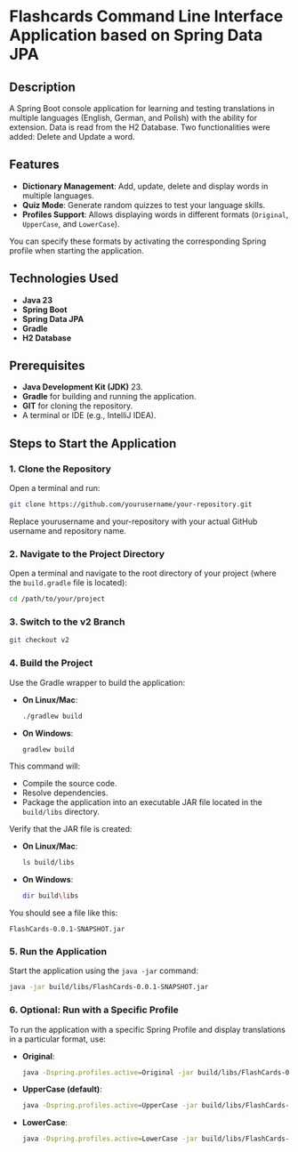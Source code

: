 
# Flashcards Command Line Interface Application based on Spring Data JPA

## Description
A Spring Boot console application for learning and testing translations in multiple languages (English, German, and Polish) with the ability for extension. Data is read from the H2 Database. Two functionalities were added: Delete and Update a word.

## Features
- **Dictionary Management**: Add, update, delete and display words in multiple languages.
- **Quiz Mode**: Generate random quizzes to test your language skills.
- **Profiles Support**: Allows displaying words in different formats (`Original`, `UpperCase`, and `LowerCase`).

You can specify these formats by activating the corresponding Spring profile when starting the application.

## Technologies Used
- **Java 23**
- **Spring Boot**
- **Spring Data JPA**
- **Gradle**
- **H2 Database**


## Prerequisites
- **Java Development Kit (JDK)** 23.
- **Gradle** for building and running the application.
- **GIT** for cloning the repository.
- A terminal or IDE (e.g., IntelliJ IDEA).

## Steps to Start the Application

### 1. Clone the Repository
Open a terminal and run:

```bash
git clone https://github.com/yourusername/your-repository.git
```
Replace yourusername and your-repository with your actual GitHub username and repository name.

### 2. Navigate to the Project Directory
Open a terminal and navigate to the root directory of your project (where the `build.gradle` file is located):

```bash
cd /path/to/your/project
```

### 3. Switch to the v2 Branch

```bash
git checkout v2
```

### 4. Build the Project
Use the Gradle wrapper to build the application:

- **On Linux/Mac**:
  ```bash
  ./gradlew build
  ```
- **On Windows**:
  ```bash
  gradlew build
  ```

This command will:
- Compile the source code.
- Resolve dependencies.
- Package the application into an executable JAR file located in the `build/libs` directory.

Verify that the JAR file is created:

- **On Linux/Mac**:
  ```bash
  ls build/libs
  ```
- **On Windows**:
  ```bash
  dir build\libs
  ```

You should see a file like this:

```
FlashCards-0.0.1-SNAPSHOT.jar
```

### 5. Run the Application
Start the application using the `java -jar` command:

```bash
java -jar build/libs/FlashCards-0.0.1-SNAPSHOT.jar
```

### 6. Optional: Run with a Specific Profile
To run the application with a specific Spring Profile and display translations in a particular format, use:

- **Original**:
  ```bash
  java -Dspring.profiles.active=Original -jar build/libs/FlashCards-0.0.1-SNAPSHOT.jar
  ```

- **UpperCase  (default)**:
  ```bash
  java -Dspring.profiles.active=UpperCase -jar build/libs/FlashCards-0.0.1-SNAPSHOT.jar
  ```

- **LowerCase**:
  ```bash
  java -Dspring.profiles.active=LowerCase -jar build/libs/FlashCards-0.0.1-SNAPSHOT.jar
  ```
